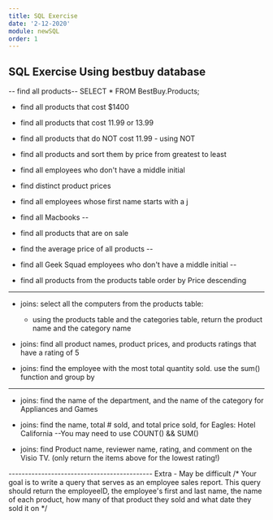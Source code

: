 ```yaml
---
title: SQL Exercise
date: '2-12-2020'
module: newSQL
order: 1
---
```


## SQL Exercise Using bestbuy database

-- find all products--
SELECT * FROM BestBuy.Products;

* find all products that cost $1400

* find all products that cost 11.99 or 13.99

* find all products that do NOT cost 11.99 - using NOT

* find  all products and sort them by price from greatest to least

* find all employees who don't have a middle initial

* find distinct product prices

* find all employees whose first name starts with a j

* find all Macbooks --

* find all products that are on sale

* find the average price of all products --

* find all Geek Squad employees who don't have a middle initial --

* find all products from the products table order by Price descending

--------------------------------------------------------------------------------------------------

* joins: select all the computers from the products table:
  * using the products table and the categories table, return the product name and the category name

* joins: find all product names, product prices, and products ratings that have a rating of 5

* joins: find the employee with the most total quantity sold.  use the sum() function and group by

--------------------------------------------------------------------------------------------------

* joins: find the name of the department, and the name of the category for Appliances and Games

* joins: find the name, total # sold, and total price sold,
for Eagles: Hotel California --You may need to use COUNT() && SUM()

* joins: find Product name, reviewer name, rating, and comment on the Visio TV. (only return the items above for the lowest rating!)

-------------------------------------------- Extra - May be difficult
/* Your goal is to write a query that serves as an employee sales report.
This query should return the employeeID, the employee's first and last name, the name of each product, how many of that product they sold and what date they sold it on */
